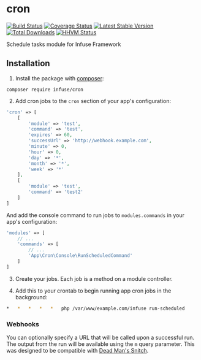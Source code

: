 cron
==============

[![Build Status](https://travis-ci.org/infusephp/cron.svg?branch=master&style=flat)](https://travis-ci.org/infusephp/cron)
[![Coverage Status](https://coveralls.io/repos/infusephp/cron/badge.svg?style=flat)](https://coveralls.io/r/infusephp/cron)
[![Latest Stable Version](https://poser.pugx.org/infuse/cron/v/stable.svg?style=flat)](https://packagist.org/packages/infuse/cron)
[![Total Downloads](https://poser.pugx.org/infuse/cron/downloads.svg?style=flat)](https://packagist.org/packages/infuse/cron)
[![HHVM Status](http://hhvm.h4cc.de/badge/infuse/cron.svg?style=flat)](http://hhvm.h4cc.de/package/infuse/cron)

Schedule tasks module for Infuse Framework

## Installation

1. Install the package with [composer](http://getcomposer.org):

```
composer require infuse/cron
```

2. Add cron jobs to the `cron` section of your app's configuration:
```php
'cron' => [
	[
		'module' => 'test',
		'command' => 'test',
		'expires' => 60,
		'successUrl' => 'http://webhook.example.com',
		'minute' => 0,
		'hour' => 0,
		'day' => '*',
		'month' => '*',
		'week' => '*'
	],
	[
		'module' => 'test',
		'command' => 'test2'
	]
]
```

And add the console command to run jobs to `modules.commands` in your app's configuration:
```php
'modules' => [
	// ...
	'commands' => [
		// ...
		'App\Cron\Console\RunScheduledCommand'
	]
]
```

3. Create your jobs. Each job is a method on a module controller.

4. Add this to your crontab to begin running app cron jobs in the background:
```bash
*	*	*	*	*	php /var/www/example.com/infuse run-scheduled
```

### Webhooks

You can optionally specify a URL that will be called upon a successful run. The output from the run will be available using the `m` query parameter. This was designed to be compatible with [Dead Man's Snitch](https://deadmanssnitch.com/).